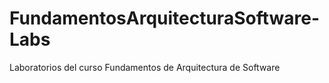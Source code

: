 # FundamentosArquitecturaSoftware-Labs
Laboratorios del curso Fundamentos de Arquitectura de Software
